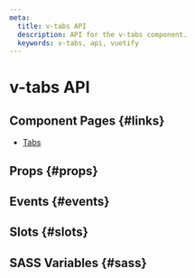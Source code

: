 ```yaml
---
meta:
  title: v-tabs API
  description: API for the v-tabs component.
  keywords: v-tabs, api, vuetify
---
```


# v-tabs API

<entry-ad />

## Component Pages {#links}

- [Tabs](components/tabs)

## Props {#props}

<api-section name="v-tabs" section="props" />

## Events {#events}

<api-section name="v-tabs" section="events" />

## Slots {#slots}

<api-section name="v-tabs" section="slots" />

## SASS Variables {#sass}

<api-section name="v-tabs" section="sass" />

<backmatter />
